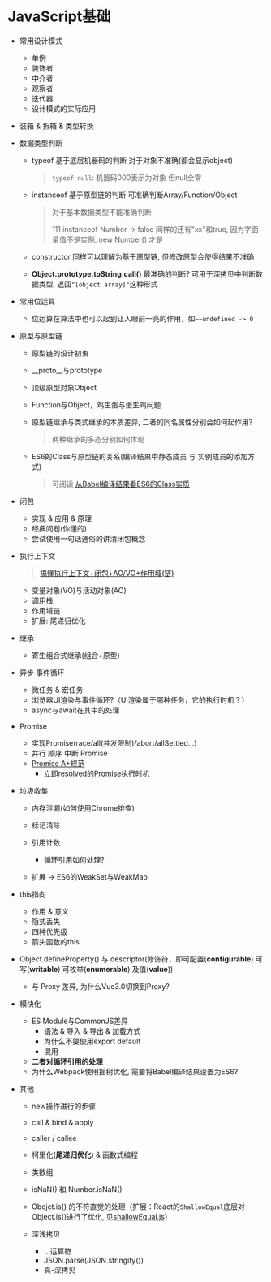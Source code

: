 # JavaScript基础

- 常用设计模式
  - 单例
  - 装饰者
  - 中介者
  - 观察者
  - 迭代器
  - 设计模式的实际应用
  
- 装箱 & 拆箱 & 类型转换

- 数据类型判断

  - typeof 基于底层机器码的判断 对于对象不准确(都会显示object)

    > `typeof null`:  机器码000表示为对象 但null全零

  - instanceof 基于原型链的判断 可准确判断Array/Function/Object

    > 对于基本数据类型不能准确判断
    >
    > 111 instanceof Number -> false 同样的还有"xx"和true, 因为字面量值不是实例, new Number() 才是

  - constructor 同样可以理解为基于原型链, 但修改原型会使得结果不准确

  - **Object.prototype.toString.call()**  最准确的判断? 可用于深拷贝中判断数据类型, 返回`"[object array]"`这种形式

- 常用位运算
  
  - 位运算在算法中也可以起到让人眼前一亮的作用，如`~~undefined -> 0`
  
- 原型与原型链
  
  - 原型链的设计初衷
  
  - _\_proto__与prototype
  
  - 顶级原型对象Object
  
  - Function与Object，鸡生蛋与蛋生鸡问题
  
  - 原型链继承与类式继承的本质差异, 二者的同名属性分别会如何起作用?
  
    > 两种继承的多态分别如何体现
  
  - ES6的Class与原型链的关系(编译结果中静态成员 与 实例成员的添加方式)
  
    > 可阅读 [从Babel编译结果看ES6的Class实质](https://linbudu.top/posts/2020/03/25/babel-class.html)
  
- 闭包
  - 实现 & 应用 & 原理
  - 经典问题(你懂的)
  - 尝试使用一句话通俗的讲清闭包概念
  
- 执行上下文

  > [搞懂执行上下文+闭包+AO/VO+作用域(链)]([https://linbudu.top/posts/2020/03/17/js%E5%9F%BA%E7%A1%80-%E9%83%A8%E5%88%86.html](https://linbudu.top/posts/2020/03/17/js基础-部分.html))

  - 变量对象(VO)与活动对象(AO)
  - 调用栈
  - 作用域链
  - 扩展: 尾递归优化

- 继承
  
  - 寄生组合式继承(组合+原型)
  
- 异步 事件循环
  
  - 微任务 & 宏任务
  - 浏览器UI渲染与事件循环?（UI渲染属于哪种任务，它的执行时机？）
  - async与await在其中的处理
  
- Promise
  
  - 实现Promise(race/all(并发限制)/abort/allSettled...)
  - 并行 顺序 中断 Promise
  - [Promise A+规范](https://segmentfault.com/a/1190000002452115)
    - 立即resolved的Promise执行时机
  
- 垃圾收集
  
  - 内存泄漏(如何使用Chrome排查)
  
  - 标记清除
  - 引用计数
    - 循环引用如何处理?
  - 扩展 -> ES6的WeakSet与WeakMap
  
- this指向
  - 作用 & 意义
  - 隐式丢失
  - 四种优先级
  - 箭头函数的this
  
- Object.defineProperty() 与 descriptor(修饰符，即可配置(**configurable**) 可写(**writable**) 可枚举(**enumerable**) 及值(**value**))

  - 与 Proxy 差异, 为什么Vue3.0切换到Proxy?

- 模块化
  - ES Module与CommonJS差异
    - 语法 & 导入 & 导出 & 加载方式
    - 为什么不要使用export default
    - 混用
  - **二者对循环引用的处理**
  - 为什么Webpack使用摇树优化, 需要将Babel编译结果设置为ES6?
  
- 其他

  - new操作进行的步骤

  - call & bind & apply
  - caller / callee
  - 柯里化(**尾递归优化**) & 函数式编程
  - 类数组
  - isNaN() 和 Number.isNaN()
  - Obejct.is() 的不符直觉的处理（扩展：React的`ShallowEqual`底层对Object.is()进行了优化, 见[shallowEqual.js](https://github.com/facebook/react/blob/a9b035b0c2b8235405835beca0c4db2cc37f18d0/packages/shared/shallowEqual.js)）
  - 深浅拷贝
    - ...运算符
    - JSON.parse(JSON.stringify())
    - 真-深拷贝
